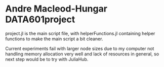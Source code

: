 # Andre Macleod-Hungar DATA601project


project.jl is the main script file, with helperFunctions.jl containing helper functions to make the main script a bit cleaner. 

Current experiments fail with larger node sizes due to my computer not handling memory allocation very well and lack of resources in general, so next step would be to try with JuliaHub.

